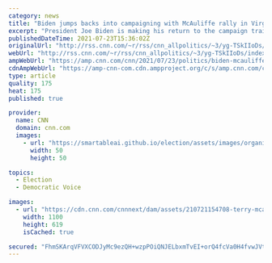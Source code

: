 ```yaml
---
category: news
title: "Biden jumps backs into campaigning with McAuliffe rally in Virginia "
excerpt: "President Joe Biden is making his return to the campaign trail.\n    \n"
publishedDateTime: 2021-07-23T15:36:02Z
originalUrl: "http://rss.cnn.com/~r/rss/cnn_allpolitics/~3/yg-TSkIIoDs/index.html"
webUrl: "http://rss.cnn.com/~r/rss/cnn_allpolitics/~3/yg-TSkIIoDs/index.html"
ampWebUrl: "https://amp.cnn.com/cnn/2021/07/23/politics/biden-mcauliffe-campaign-virginia/index.html"
cdnAmpWebUrl: "https://amp-cnn-com.cdn.ampproject.org/c/s/amp.cnn.com/cnn/2021/07/23/politics/biden-mcauliffe-campaign-virginia/index.html"
type: article
quality: 175
heat: 175
published: true

provider:
  name: CNN
  domain: cnn.com
  images:
    - url: "https://smartableai.github.io/election/assets/images/organizations/cnn.com-50x50.jpg"
      width: 50
      height: 50

topics:
  - Election
  - Democratic Voice

images:
  - url: "https://cdn.cnn.com/cnnnext/dam/assets/210721154708-terry-mcauliffe-0608-super-tease.jpg"
    width: 1100
    height: 619
    isCached: true

secured: "FhmSKArqVFVXCODJyMc9ezQH+wzpPOiQNJELbxmTvEI+orQ4fcVa0H4fvwJVttSopRP60Sx4DNHZ0NrAoR96WK5+voJGsF8w4GrjM59RKQLBdRDKk0bGUQQuAl6YqGi6WJwHjLQponwlMp07I6bNVyAvdkCoijOkcmpFlFfJSfj2lAZxVdglxAFQZtWSqm1oYftHQ1JK8QcmSvzTEqQvF6wOOJoppi3VnntcmyIoLrCoKhB2K6DbkzNG1W+ETGVKHSdARAJecBZhCF2nIJq6KtATrsNWH0av2nLRWEu0wD7XVXrIkwLmikdx8Ou7EhGeBViRsIsQqLvJ4xlPcqbIeYwtwtXr45ulQbioSrJx9Zk=;r4v4zuYjFNznLhYHqTfaRA=="
---
```


